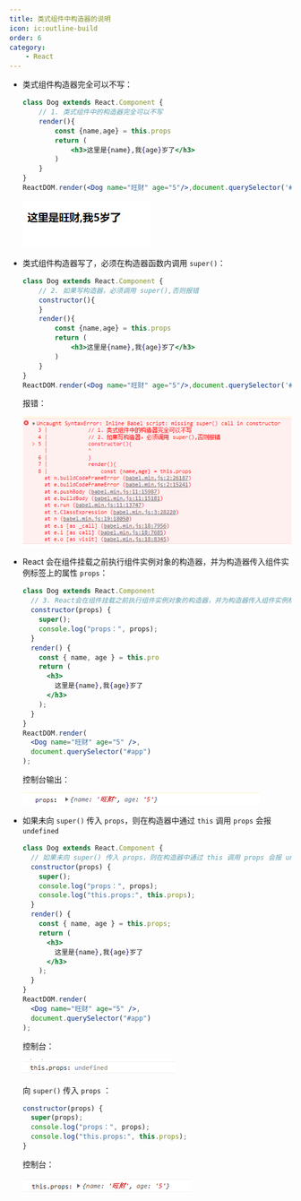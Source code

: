 ```yaml
---
title: 类式组件中构造器的说明
icon: ic:outline-build
order: 6
category:
    - React
---
```


- 类式组件构造器完全可以不写：

  ````jsx
  class Dog extends React.Component {
      // 1. 类式组件中的构造器完全可以不写
      render(){
          const {name,age} = this.props
          return (
              <h3>这里是{name},我{age}岁了</h3>
          )
      }
  }
  ReactDOM.render(<Dog name="旺财" age="5"/>,document.querySelector('#app'))
  ````

  ![](../../../../../.vuepress/public/assets/images/web/framework/react/base/image-20220210113935438.png)

- 类式组件构造器写了，必须在构造器函数内调用 `super()`：

  ````jsx
  class Dog extends React.Component {
      // 2. 如果写构造器，必须调用 super(),否则报错
      constructor(){
      }
      render(){
          const {name,age} = this.props
          return (
              <h3>这里是{name},我{age}岁了</h3>
          )
      }
  }
  ReactDOM.render(<Dog name="旺财" age="5"/>,document.querySelector('#app'))
  ````

  报错：

  ![](../../../../../.vuepress/public/assets/images/web/framework/react/base/image-20220210114136448.png)

- React 会在组件挂载之前执行组件实例对象的构造器，并为构造器传入组件实例标签上的属性 `props`：

  ````jsx
  class Dog extends React.Component 
    // 3. React会在组件挂载之前执行组件实例对象的构造器，并为构造器传入组件实例标签上的属性 props
    constructor(props) {
      super();
      console.log("props：", props);
    }
    render() {
      const { name, age } = this.pro
      return (
        <h3>
          这里是{name},我{age}岁了
        </h3>
      );
    }
  }
  ReactDOM.render(
    <Dog name="旺财" age="5" />,
    document.querySelector("#app")
  );
  ````

  控制台输出：

  ![](../../../../../.vuepress/public/assets/images/web/framework/react/base/image-20220210114820303.png)

- 如果未向 `super()` 传入 `props`，则在构造器中通过 `this` 调用 `props` 会报 `undefined`

  ````jsx
  class Dog extends React.Component {
    // 如果未向 super() 传入 props，则在构造器中通过 this 调用 props 会报 undefined
    constructor(props) {
      super();
      console.log("props：", props);
      console.log("this.props:", this.props);
    }
    render() {
      const { name, age } = this.props;
      return (
        <h3>
          这里是{name},我{age}岁了
        </h3>
      );
    }
  }
  ReactDOM.render(
    <Dog name="旺财" age="5" />,
    document.querySelector("#app")
  );
  ````

  控制台：

  ![](../../../../../.vuepress/public/assets/images/web/framework/react/base/image-20220210115259107.png)

  向 `super()` 传入 `props` ：

  ````jsx
  constructor(props) {
    super(props);
    console.log("props：", props);
    console.log("this.props:", this.props);
  }
  ````

  控制台：

  ![](../../../../../.vuepress/public/assets/images/web/framework/react/base/image-20220210115833247.png)
